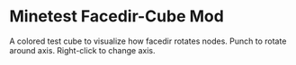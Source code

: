 Minetest Facedir-Cube Mod
==========

A colored test cube to visualize how facedir rotates nodes.
Punch to rotate around axis.
Right-click to change axis.
